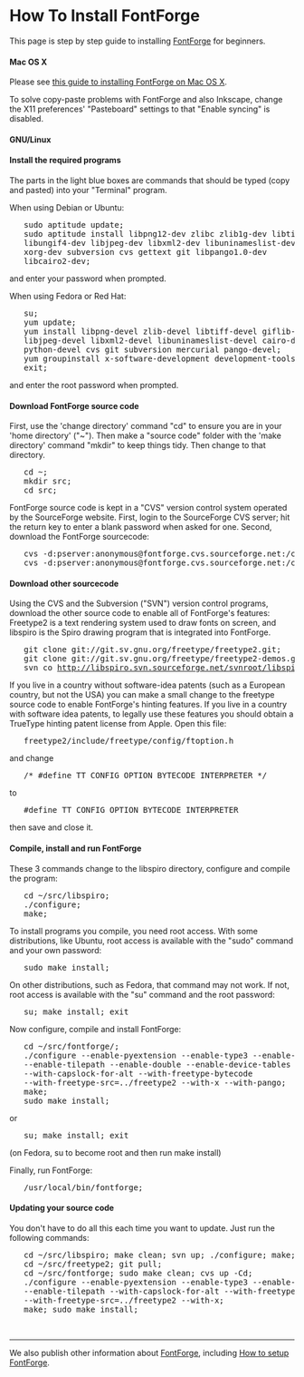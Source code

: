 <h1>How To Install FontForge</h1>

<p>This page is step by step guide to installing <a title="FontForge" href="/wiki/FontForge">FontForge</a> for beginners.</p>

<h4> Mac OS X </h4>

Please see <a href="http://www.pixilate.com/about/installing-fontforge-in-mountain-lion">this guide to installing FontForge on Mac OS X</a>.</p>

<p>To solve copy-paste problems with FontForge and also Inkscape, change the X11 preferences' "Pasteboard" settings to that "Enable syncing" is disabled.</p>


<h4> GNU/Linux </h4>
<a id="Install_the_required_programs" name="Install_the_required_programs"></a><h4> <span class="mw-headline"> Install the required programs </span></h4>
<p>The parts in the light blue boxes are commands that should be typed (copy and pasted) into your "Terminal" program.
</p><p>When using Debian or Ubuntu:
</p>
<pre>   sudo aptitude update;
   sudo aptitude install libpng12-dev zlibc zlib1g-dev libtiff-dev 
   libungif4-dev libjpeg-dev libxml2-dev libuninameslist-dev 
   xorg-dev subversion cvs gettext git libpango1.0-dev 
   libcairo2-dev;
</pre>
<p>and enter your password when prompted.
</p><p>When using Fedora or Red Hat:
</p>
<pre>   su;
   yum update;
   yum install libpng-devel zlib-devel libtiff-devel giflib-devel 
   libjpeg-devel libxml2-devel libuninameslist-devel cairo-devel 
   python-devel cvs git subversion mercurial pango-devel;
   yum groupinstall x-software-development development-tools;
   exit;
</pre>
<p>and enter the root password when prompted.
</p>
<a id="Download_FontForge_source_code" name="Download_FontForge_source_code"></a><h4> <span class="mw-headline"> Download FontForge source code </span></h4>
<p>First, use the 'change directory' command "cd" to ensure you are in your 'home directory' ("~"). Then make a "source code" folder with the 'make directory' command "mkdir" to keep things tidy. Then change to that directory.
</p>
<pre>   cd ~;
   mkdir src;
   cd src;
</pre>
<p>FontForge source code is kept in a "CVS" version control system operated by the SourceForge website. First, login to the SourceForge CVS server; hit the return key to enter a blank password when asked for one. Second, download the FontForge sourcecode:
</p>
<pre>   cvs -d:pserver:anonymous@fontforge.cvs.sourceforge.net:/cvsroot/fontforge login;
   cvs -d:pserver:anonymous@fontforge.cvs.sourceforge.net:/cvsroot/fontforge co fontforge;
</pre>
<a id="Download_other_sourcecode" name="Download_other_sourcecode"></a><h4> <span class="mw-headline"> Download other sourcecode </span></h4>
<p>Using the CVS and the Subversion ("SVN") version control programs, download the other source code to enable all of FontForge's features: Freetype2 is a text rendering system used to draw fonts on screen, and libspiro is the Spiro drawing program that is integrated into FontForge.
</p>
<pre>   git clone git://git.sv.gnu.org/freetype/freetype2.git;
   git clone git://git.sv.gnu.org/freetype/freetype2-demos.git;
   svn co <a title="http://libspiro.svn.sourceforge.net/svnroot/libspiro/" class="external free" href="http://libspiro.svn.sourceforge.net/svnroot/libspiro/">http://libspiro.svn.sourceforge.net/svnroot/libspiro/</a>;
</pre>
<p>If you live in a country without software-idea patents (such as a European country, but not the USA) you can make a small change to the freetype source code to enable FontForge's hinting features. If you live in a country with software idea patents, to legally use these features you should obtain a TrueType hinting patent license from Apple. Open this file:
</p>
<pre>   freetype2/include/freetype/config/ftoption.h
</pre>
<p>and change
</p>
<pre>   /* #define TT_CONFIG_OPTION_BYTECODE_INTERPRETER */
</pre>
<p>to
</p>
<pre>   #define TT_CONFIG_OPTION_BYTECODE_INTERPRETER
</pre>
<p>then save and close it.
</p>
<a id="Compile.2C_install_and_run_FontForge" name="Compile.2C_install_and_run_FontForge"></a><h4> <span class="mw-headline"> Compile, install and run FontForge </span></h4>
<p>These 3 commands change to the libspiro directory, configure and compile the program:
</p>
<pre>   cd ~/src/libspiro;
   ./configure;
   make;
</pre>
<p>To install programs you compile, you need root access. With some distributions, like Ubuntu, root access is available with the "sudo" command and your own password:
</p>
<pre>   sudo make install;
</pre>
<p>On other distributions, such as Fedora, that command may not work. If not, root access is available with the "su" command and the root password:
</p>
<pre>   su; make install; exit
</pre>
<p>Now configure, compile and install FontForge:
</p>
<pre>   cd ~/src/fontforge/;
   ./configure --enable-pyextension --enable-type3 --enable-pasteafter 
   --enable-tilepath --enable-double --enable-device-tables 
   --with-capslock-for-alt --with-freetype-bytecode 
   --with-freetype-src=../freetype2 --with-x --with-pango;
   make;  
   sudo make install;
</pre>
<p>or
</p>
<pre>   su; make install; exit
</pre>
<p>(on Fedora, su to become root and then run make install)
</p><p>Finally, run FontForge:
</p>
<pre>   /usr/local/bin/fontforge;
</pre>

<h4> Updating your source code </h4>
<p>You don't have to do all this each time you want to update. Just run the following commands:
</p>
<pre>   cd ~/src/libspiro; make clean; svn up; ./configure; make; sudo make install;
   cd ~/src/freetype2; git pull;
   cd ~/src/fontforge; sudo make clean; cvs up -Cd;
   ./configure --enable-pyextension --enable-type3 --enable-pasteafter 
   --enable-tilepath --with-capslock-for-alt --with-freetype-bytecode 
   --with-freetype-src=../freetype2 --with-x;
   make; sudo make install;
</pre>
<p><br>
</p>
<hr>
<p>We also publish other information about <a title="FontForge" href="/wiki/FontForge">FontForge</a>, including <a title="How to setup FontForge" href="/wiki/How_to_setup_FontForge">How to setup FontForge</a>.
</p>